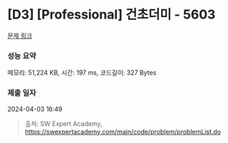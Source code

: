 # [D3] [Professional] 건초더미 - 5603 

[문제 링크](https://swexpertacademy.com/main/code/problem/problemDetail.do?contestProbId=AWXGEbd6cjMDFAUo) 

### 성능 요약

메모리: 51,224 KB, 시간: 197 ms, 코드길이: 327 Bytes

### 제출 일자

2024-04-03 16:49



> 출처: SW Expert Academy, https://swexpertacademy.com/main/code/problem/problemList.do